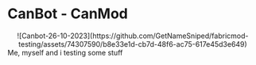 # CanBot - CanMod
<center>![Canbot-26-10-2023](https://github.com/GetNameSniped/fabricmod-testing/assets/74307590/b8e33e1d-cb7d-48f6-ac75-617e45d3e649)</center>
Me, myself and i testing some stuff
